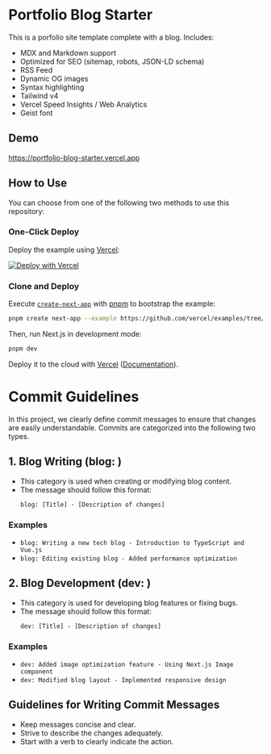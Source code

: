 # Portfolio Blog Starter

This is a porfolio site template complete with a blog. Includes:

- MDX and Markdown support
- Optimized for SEO (sitemap, robots, JSON-LD schema)
- RSS Feed
- Dynamic OG images
- Syntax highlighting
- Tailwind v4
- Vercel Speed Insights / Web Analytics
- Geist font

## Demo

https://portfolio-blog-starter.vercel.app

## How to Use

You can choose from one of the following two methods to use this repository:

### One-Click Deploy

Deploy the example using [Vercel](https://vercel.com?utm_source=github&utm_medium=readme&utm_campaign=vercel-examples):

[![Deploy with Vercel](https://vercel.com/button)](https://vercel.com/new/clone?repository-url=https://github.com/vercel/examples/tree/main/solutions/blog&project-name=blog&repository-name=blog)

### Clone and Deploy

Execute [`create-next-app`](https://github.com/vercel/next.js/tree/canary/packages/create-next-app) with [pnpm](https://pnpm.io/installation) to bootstrap the example:

```bash
pnpm create next-app --example https://github.com/vercel/examples/tree/main/solutions/blog blog
```

Then, run Next.js in development mode:

```bash
pnpm dev
```

Deploy it to the cloud with [Vercel](https://vercel.com/templates) ([Documentation](https://nextjs.org/docs/app/building-your-application/deploying)).

# Commit Guidelines

In this project, we clearly define commit messages to ensure that changes are easily understandable. Commits are categorized into the following two types.

## 1. Blog Writing (blog: )

- This category is used when creating or modifying blog content.
- The message should follow this format:
  ```
  blog: [Title] - [Description of changes]
  ```

### Examples

- `blog: Writing a new tech blog - Introduction to TypeScript and Vue.js`
- `blog: Editing existing blog - Added performance optimization`

## 2. Blog Development (dev: )

- This category is used for developing blog features or fixing bugs.
- The message should follow this format:
  ```
  dev: [Title] - [Description of changes]
  ```

### Examples

- `dev: Added image optimization feature - Using Next.js Image component`
- `dev: Modified blog layout - Implemented responsive design`

## Guidelines for Writing Commit Messages

- Keep messages concise and clear.
- Strive to describe the changes adequately.
- Start with a verb to clearly indicate the action.

